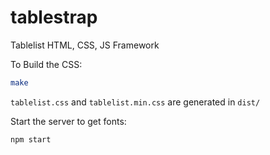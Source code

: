 tablestrap
==========

Tablelist HTML, CSS, JS Framework

To Build the CSS:

```sh
make
```

`tablelist.css` and `tablelist.min.css` are generated in `dist/`

Start the server to get fonts:

```sh
npm start
```
